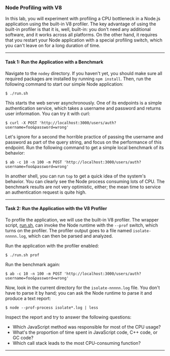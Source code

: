 ### Node Profiling with V8

In this lab, you will experiment with profiling a CPU bottleneck in a Node.js application using the built-in V8 profiler. The key advantage of using the built-in profiler is that it is, well, built-in: you don't need any additional software, and it works across all platforms. On the other hand, it requires that you restart your Node application with a special profiling switch, which you can't leave on for a long duration of time.

- - -

#### Task 1: Run the Application with a Benchmark

Navigate to the `nodey` directory. If you haven't yet, you should make sure all required packages are installed by running `npm install`. Then, run the following command to start our simple Node application:

```
$ ./run.sh
```

This starts the web server asynchronously. One of its endpoints is a simple authentication service, which takes a username and password and returns user information. You can try it with curl:

```
$ curl -X POST 'http://localhost:3000/users/auth?username=foo&password=wrong'
```

Let's ignore for a second the horrible practice of passing the username and password as part of the query string, and focus on the performance of this endpoint. Run the following command to get a simple local benchmark of its behavior:

```
$ ab -c 10 -n 100 -m POST 'http://localhost:3000/users/auth?username=foo&password=wrong'
```

In another shell, you can run `top` to get a quick idea of the system's behavior. You can clearly see the Node process consuming lots of CPU. The benchmark results are not very optimistic, either; the mean time to service an authentication request is quite high.

- - -

#### Task 2: Run the Application with the V8 Profiler

To profile the application, we will use the built-in V8 profiler. The wrapper script, [run.sh](nodey/run.sh), can invoke the Node runtime with the `--prof` switch, which turns on the profiler. The profiler output goes to a file named `isolate-nnnnn.log`, which can then be parsed and analyzed.

Run the application with the profiler enabled:

```
$ ./run.sh prof
```

Run the benchmark again:

```
$ ab -c 10 -n 100 -m POST 'http://localhost:3000/users/auth?username=foo&password=wrong'
```

Now, look in the current directory for the `isolate-nnnnn.log` file. You don't have to parse it by hand; you can ask the Node runtime to parse it and produce a text report:


```
$ node --prof-process isolate*.log | less
```

Inspect the report and try to answer the following questions:

* Which JavaScript method was responsible for most of the CPU usage?
* What's the proportion of time spent in JavaScript code, C++ code, or GC code?
* Which call stack leads to the most CPU-consuming function?

- - -

